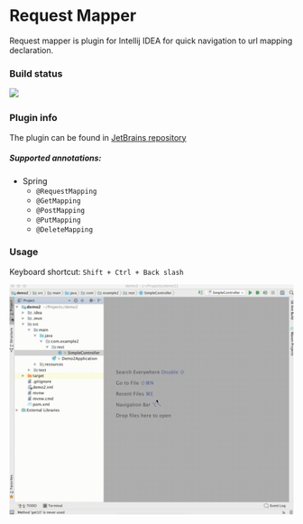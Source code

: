 # Request Mapper
Request mapper is plugin for Intellij IDEA for quick navigation to url mapping declaration.

### Build status
![](https://travis-ci.org/viartemev/requestmapper.svg?branch=master)

### Plugin info
The plugin can be found in [JetBrains repository](https://plugins.jetbrains.com/plugin/9567-request-mapper)</br>

##### Supported annotations:
+ Spring
    - ```@RequestMapping```
    - ```@GetMapping```
    - ```@PostMapping```
    - ```@PutMapping```
    - ```@DeleteMapping```

### Usage
Keyboard shortcut: ```Shift + Ctrl + Back slash```

![](art/requestmapper.gif)